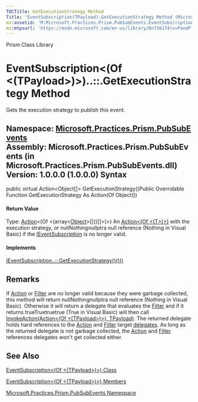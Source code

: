 ```yaml
---
TOCTitle: GetExecutionStrategy Method
Title: 'EventSubscription(TPayload).GetExecutionStrategy Method (Microsoft.Practices.Prism.PubSubEvents)'
ms:assetid: 'M:Microsoft.Practices.Prism.PubSubEvents.EventSubscription\`1.GetExecutionStrategy'
ms:mtpsurl: 'https://msdn.microsoft.com/en-us/library/Dn736174(v=PandP.50)'
---
```


Prism Class Library

EventSubscription&lt;(Of &lt;(TPayload&gt;)&gt;)..::.GetExecutionStrategy Method
================================================================================

Gets the execution strategy to publish this event.

**Namespace:** [Microsoft.Practices.Prism.PubSubEvents](https://msdn.microsoft.com/n:microsoft.practices.prism.pubsubevents)
**Assembly:** Microsoft.Practices.Prism.PubSubEvents (in Microsoft.Practices.Prism.PubSubEvents.dll) Version: 1.0.0.0 (1.0.0.0)
Syntax
------

<span id="syntaxToggle"></span>public virtual Action&lt;Object\[\]&gt; GetExecutionStrategy()Public Overridable Function GetExecutionStrategy As Action(Of Object())
#### Return Value

Type: [Action](http://msdn2.microsoft.com/en-us/library/018hxwa8)&lt;(Of &lt;(array&lt;[Object](http://msdn2.microsoft.com/en-us/library/e5kfa45b)&gt;\[\]()\[\]&gt;)&gt;)
An [Action&lt;(Of &lt;(T&gt;)&gt;)](http://msdn2.microsoft.com/en-us/library/018hxwa8) with the execution strategy, or nullNothingnullptra null reference (Nothing in Visual Basic) if the [IEventSubscription](https://msdn.microsoft.com/t:microsoft.practices.prism.pubsubevents.ieventsubscription) is no longer valid.
#### Implements

[IEventSubscription..::.GetExecutionStrategy()()()](https://msdn.microsoft.com/m:microsoft.practices.prism.pubsubevents.ieventsubscription.getexecutionstrategy)

Remarks
-------

<span id="remarksToggle"></span> If [Action](https://msdn.microsoft.com/p:microsoft.practices.prism.pubsubevents.eventsubscription%601.action) or [Filter](https://msdn.microsoft.com/p:microsoft.practices.prism.pubsubevents.eventsubscription%601.filter) are no longer valid because they were garbage collected, this method will return nullNothingnullptra null reference (Nothing in Visual Basic). Otherwise it will return a delegate that evaluates the [Filter](https://msdn.microsoft.com/p:microsoft.practices.prism.pubsubevents.eventsubscription%601.filter) and if it returns trueTruetruetrue (True in Visual Basic) will then call [InvokeAction(Action&lt;(Of &lt;(TPayload&gt;)&gt;), TPayload)](https://msdn.microsoft.com/m:microsoft.practices.prism.pubsubevents.eventsubscription%601.invokeaction(system.action%7b%600%7d%2c%600)). The returned delegate holds hard references to the [Action](https://msdn.microsoft.com/p:microsoft.practices.prism.pubsubevents.eventsubscription%601.action) and [Filter](https://msdn.microsoft.com/p:microsoft.practices.prism.pubsubevents.eventsubscription%601.filter) target [delegates](http://msdn2.microsoft.com/en-us/library/y22acf51). As long as the returned delegate is not garbage collected, the [Action](https://msdn.microsoft.com/p:microsoft.practices.prism.pubsubevents.eventsubscription%601.action) and [Filter](https://msdn.microsoft.com/p:microsoft.practices.prism.pubsubevents.eventsubscription%601.filter) references delegates won't get collected either.

See Also
--------

<span id="seeAlsoToggle"></span>
[EventSubscription&lt;(Of &lt;(TPayload&gt;)&gt;) Class](https://msdn.microsoft.com/t:microsoft.practices.prism.pubsubevents.eventsubscription%601)

[EventSubscription&lt;(Of &lt;(TPayload&gt;)&gt;) Members](https://msdn.microsoft.com/allmembers.t:microsoft.practices.prism.pubsubevents.eventsubscription%601)

[Microsoft.Practices.Prism.PubSubEvents Namespace](https://msdn.microsoft.com/n:microsoft.practices.prism.pubsubevents)
